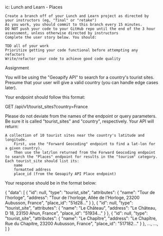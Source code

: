 ic: 
Lunch and Learn - Places

    Create a branch off of your Lunch and Learn project as directed by your instructors (eg, "final" or "retake")
    As you work, you should commit to this branch every 15 minutes.
    DO NOT push your code to your GitHub repo until the end of the 3 hour assessment, unless otherwise directed by instructors
    Complete the user story below. You should:

    TDD all of your work
    Prioritize getting your code functional before attempting any refactors
    Write/refactor your code to achieve good code quality

Assignment

You will be using the "Geoapify API" to search for a country's tourist sites. Presume that your user will give a valid country (you can handle edge cases later).

Your endpoint should follow this format:

GET /api/v1/tourist_sites?country=France

Please do not deviate from the names of the endpoint or query parameters. Be sure it is called "tourist_sites" and "country", respectively. Your API will return:

    A collection of 10 tourist sites near the country's latitude and longitude.
        First, use the "Forward Geocoding" endpoint to find a lat-lon for a given country).
        Then use the lat/lon returned from the Forward Geocoding endpoint to search the "Places" endpoint for results in the "tourism" category.
    Each tourist_site should list its:
        name
        formatted address
        place_id (from the Geoapify API Place endpoint)

Your response should be in the format below:

{
    "data": [
        {
            "id": null,
            "type": "tourist_site",
            "attributes": {
                "name": "Tour de l'horloge",
                "address": "Tour de l'horloge, Allée de l'Horloge, 23200 Aubusson, France",
                "place_id": "51d28..."
            }
        },
        {
            "id": null,
            "type": "tourist_site",
            "attributes": {
                "name": "Le Château",
                "address": "Le Château, D 18, 23150 Ahun, France",
                "place_id": "51934..."
            }
        },
        {
            "id": null,
            "type": "tourist_site",
            "attributes": {
                "name": "Le Chapître",
                "address": "Le Chapître, Rue du Chapitre, 23200 Aubusson, France",
                "place_id": "517182..."
            }
        },
        ...,
        ...,
    ]
}